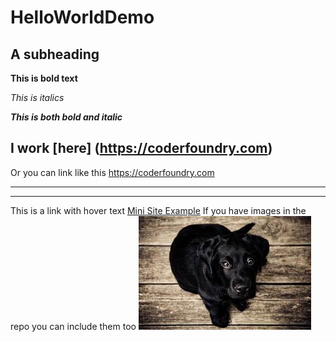 # HelloWorldDemo
 
## A subheading

**This is bold text**

*This is italics*

***This is both bold and italic***

I work [here] (https://coderfoundry.com)
---
Or you can link like this <https://coderfoundry.com>
***
---
This is a link with hover text [Mini Site Example](https://superdogevents.coderfoundry.com "The SuperDog Events Mini Site")
If you have images in the repo you can include them too
![A Dog](/HelloWorldDemo/Images/download.jpg)